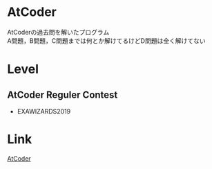 # AtCoder
AtCoderの過去問を解いたプログラム  
A問題，B問題，C問題までは何とか解けてるけどD問題は全く解けてない  

# Level
## AtCoder Reguler Contest
- EXAWIZARDS2019

# Link
[AtCoder](https://atcoder.jp/)
